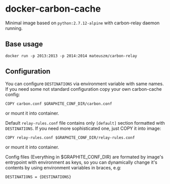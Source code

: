 # docker-carbon-cache #
Minimal image based on `python:2.7.12-alpine` with carbon-relay daemon running.

## Base usage ##
```
docker run -p 2013:2013 -p 2014:2014 mateuszm/carbon-relay
```

## Configuration ##
You can configure `DESTINATIONS` via environment variable with same names.
If you need some not standard configuration copy your own carbon-cache config:

```
COPY carbon.conf $GRAPHITE_CONF_DIR/carbon.conf
```
or mount it into container.

Default `relay-rules.conf` file contains only `[default]` section formatted with
`DESTINATIONS`. If you need more sophisticated one, just COPY it into image:
```
COPY relay-rules.conf $GRAPHITE_CONF_DIR/relay-rules.conf
```
or mount it into container.

Config files (Everything in $GRAPHITE_CONF_DIR) are formated by image's 
entrypoint with environment as keys, so you can dynamically change it's contents
by using environment variables in braces, e.g:

```
DESTINATIONS = {DESTINATIONS}
```
